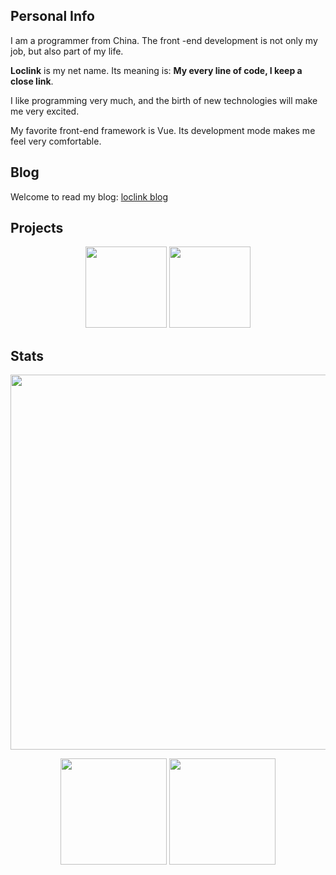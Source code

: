 

## Personal Info



I am a programmer from China. The front -end development is not only my job, but also part of my life.

**Loclink** is my net name. Its meaning is: **My every line of code, I keep a close link**.

I like programming very much, and the birth of new technologies will make me very excited.

My favorite front-end framework is Vue. Its development mode makes me feel very comfortable.

## Blog

Welcome to read my blog: [loclink blog](https://loclink.cn)

## Projects
<p align="center">
  <a href="https://github.com/oh-my-live2d/oh-my-live2d"><img src="https://github-readme-stats.vercel.app/api/pin/?username=oh-my-live2d&repo=oh-my-live2d&theme=dark" height="130px"/><a/>
    <a href="https://github.com/oh-my-live2d/vuepress-plugin-oh-my-live2d"><img src="https://github-readme-stats.vercel.app/api/pin/?username=oh-my-live2d&repo=vuepress-plugin-oh-my-live2d&theme=dark" height="130px"/><a/>
<p/>

## Stats

<p align="center">
  <img align="center" src="https://streak-stats.demolab.com?user=loclink&theme=dark" width="600px"/>
</p>
<p align="center">
  <a href="https://github.com/loclink/loclink"><img src="https://github-readme-stats.vercel.app/api?username=loclink&theme=dark" height="170px"/><a/> <a href="https://github.com/loclink/loclink"><img src="https://github-readme-stats.vercel.app/api/top-langs/?username=loclink&layout=compact&theme=dark" height="170px" /><a/>
</p>



